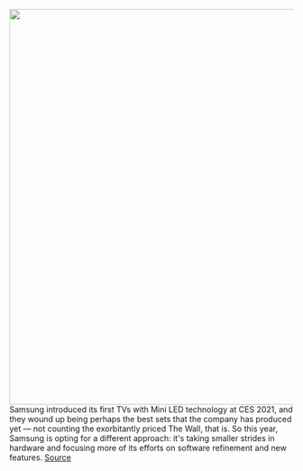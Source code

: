 <img src='https://cdn.vox-cdn.com/thumbor/fEP4CaR3PFwQpQThSUw9UiYsfMU=/0x0:2040x1239/1200x800/filters:focal(857x457:1183x783)/cdn.vox-cdn.com/uploads/chorus_image/image/70340523/samsung2022tv.0.jpg' width='700px' /><br/>
Samsung introduced its first TVs with Mini LED technology at CES 2021, and they wound up being perhaps the best sets that the company has produced yet — not counting the exorbitantly priced The Wall, that is. So this year, Samsung is opting for a different approach: it's taking smaller strides in hardware and focusing more of its efforts on software refinement and new features.
<a href='https://www.theverge.com/2022/1/2/22863489/samsung-2022-neo-qled-8k-4k-tvs-announced-features'> Source <a/>